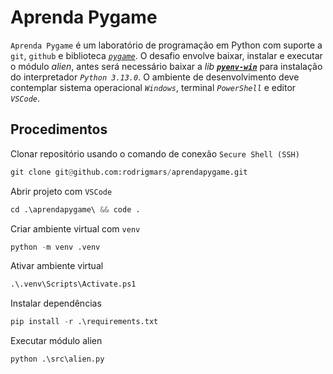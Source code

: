 # Aprenda Pygame
`Aprenda Pygame` é um laboratório de programação 
em Python com suporte a `git`, `github` e biblioteca [*`pygame`*](https://github.com/pygame/pygame).
O desafio envolve baixar, instalar e executar o módulo *alien*, antes será necessário baixar a *lib* [***`pyenv-win`***](https://github.com/pyenv-win/pyenv-win) para instalação do interpretador *`Python 3.13.0`*. O ambiente de desenvolvimento deve contemplar sistema operacional *`Windows`*, terminal *`PowerShell`* e editor *`VSCode`*.


## Procedimentos
Clonar repositório usando o comando de conexão `Secure Shell (SSH)`

```python
git clone git@github.com:rodrigmars/aprendapygame.git
```

Abrir projeto com `VSCode`
```python
cd .\aprendapygame\ && code .
```

Criar ambiente virtual com `venv`
```python
python -m venv .venv
```

Ativar ambiente virtual
```python
.\.venv\Scripts\Activate.ps1
```

Instalar dependências
```python
pip install -r .\requirements.txt
```

Executar módulo alien
```python
python .\src\alien.py
```

